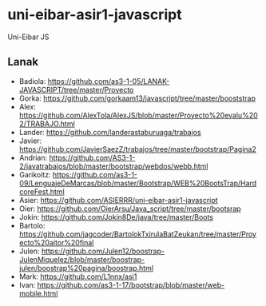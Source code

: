 # uni-eibar-asir1-javascript
Uni-Eibar JS

## Lanak

- Badiola: https://github.com/as3-1-05/LANAK-JAVASCRIPT/tree/master/Proyecto
- Gorka: https://github.com/gorkaam13/javascript/tree/master/booststrap
- Alex: https://github.com/AlexTola/AlexJS/blob/master/Proyecto%20evalu%202/TRABAJO.html
- Lander: https://github.com/landerastaburuaga/trabajos
- Javier: https://github.com/JavierSaezZ/trabajos/tree/master/bootstrap/Pagina2
- Andrian: https://github.com/AS3-1-2/javatrabajos/blob/master/bootstrap/webdos/webb.html
- Garikoitz: https://github.com/as3-1-09/LenguajeDeMarcas/blob/master/Bootstrap/WEB%20BootsTrap/HardcoreFest.html
- Asier: https://github.com/ASIERRR/uni-eibar-asir1-javascript
- Oier: https://github.com/OierArsu/Java_script/tree/master/bootsrap
- Jokin: https://github.com/Jokin8De/java/tree/master/Boots
- Bartolo: https://github.com/jagcoder/BartolokTxirulaBatZeukan/tree/master/Proyecto%20aitor%20final
- Julen: https://github.com/Julen12/boostrap-JulenMiquelez/blob/master/boostrap-julen/boostrap%20pagina/boostrap.html
- Mark: https://github.com/L1nnx/asi1
- Ivan: https://github.com/as3-1-17/bootstrap/blob/master/web-mobile.html

